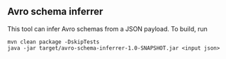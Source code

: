 ## Avro schema inferrer

This tool can infer Avro schemas from a JSON payload. To build, run
```shell
mvn clean package -DskipTests
java -jar target/avro-schema-inferrer-1.0-SNAPSHOT.jar <input json>
```
